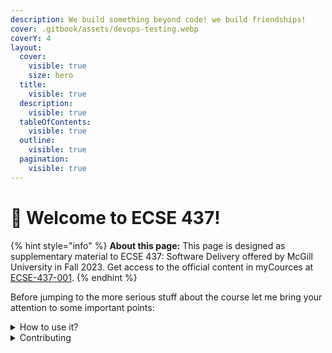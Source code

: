 ```yaml
---
description: We build something beyond code! we build friendships!
cover: .gitbook/assets/devops-testing.webp
coverY: 4
layout:
  cover:
    visible: true
    size: hero
  title:
    visible: true
  description:
    visible: true
  tableOfContents:
    visible: true
  outline:
    visible: true
  pagination:
    visible: true
---
```


# 👋 Welcome to ECSE 437!

{% hint style="info" %}
**About this page:** This page is designed as supplementary material to ECSE 437: Software Delivery offered by McGill University in Fall 2023. Get access to the official content in myCources at [ECSE-437-001](https://mycourses2.mcgill.ca/d2l/home/659807).
{% endhint %}

Before jumping to the more serious stuff about the course let me bring your attention to some important points:

<details>

<summary>How to use it?</summary>

This space is designed to be read linearly, so start with the Team Section and work down from there! Some sections such as **Lecture Notes** are still in progress and will not be used as resources in any exams.

</details>

<details>

<summary>Contributing</summary>

If you want to contribute changes, start a new change request and submit it for review. We use the [fork and pull](https://help.github.com/articles/using-pull-requests/#fork--pull) model to manage changes. More information about [forking a repository](https://help.github.com/articles/fork-a-repo/) and [making a Pull Request](https://help.github.com/articles/using-pull-requests/).\
_**If your pull request is accepted you will be awarded with 1 to 5 bunes points!** (typos are not included!)_

</details>
